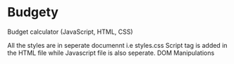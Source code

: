 # Budgety
Budget calculator (JavaScript, HTML, CSS)

All the styles are in seperate documennt i.e styles.css
Script tag is added in the HTML file while Javascript file is also seperate. 
DOM Manipulations
